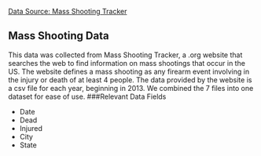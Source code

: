 [Data Source: Mass Shooting Tracker](https://www.massshootingtracker.org/data)


## Mass Shooting Data
This data was collected from Mass Shooting Tracker, a .org website that searches the web to find information on mass shootings that occur in the US. The website defines a mass shooting as any firearm event involving in the injury or death of at least 4 people. The data provided by the website is a csv file for each year, beginning in 2013. We combined the 7 files into one dataset for ease of use.
###Relevant Data Fields
<ul>
  <li>Date
  <li>Dead
  <li>Injured
  <li>City
  <li>State
 </ul>
